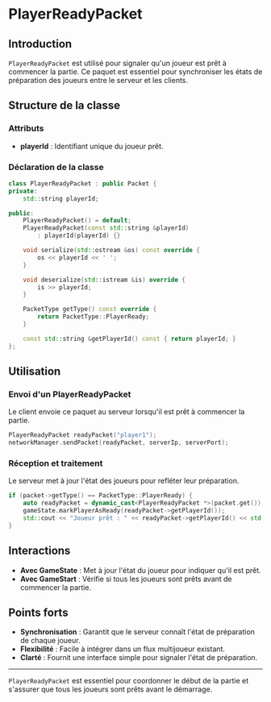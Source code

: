 # PlayerReadyPacket

## Introduction

`PlayerReadyPacket` est utilisé pour signaler qu'un joueur est prêt à commencer la partie. Ce paquet est essentiel pour synchroniser les états de préparation des joueurs entre le serveur et les clients.

## Structure de la classe

### Attributs

- **playerId** : Identifiant unique du joueur prêt.

### Déclaration de la classe

```cpp
class PlayerReadyPacket : public Packet {
private:
    std::string playerId;

public:
    PlayerReadyPacket() = default;
    PlayerReadyPacket(const std::string &playerId)
        : playerId(playerId) {}

    void serialize(std::ostream &os) const override {
        os << playerId << ' ';
    }

    void deserialize(std::istream &is) override {
        is >> playerId;
    }

    PacketType getType() const override {
        return PacketType::PlayerReady;
    }

    const std::string &getPlayerId() const { return playerId; }
};
```

## Utilisation

### Envoi d'un PlayerReadyPacket

Le client envoie ce paquet au serveur lorsqu'il est prêt à commencer la partie.

```cpp
PlayerReadyPacket readyPacket("player1");
networkManager.sendPacket(readyPacket, serverIp, serverPort);
```

### Réception et traitement

Le serveur met à jour l'état des joueurs pour refléter leur préparation.

```cpp
if (packet->getType() == PacketType::PlayerReady) {
    auto readyPacket = dynamic_cast<PlayerReadyPacket *>(packet.get());
    gameState.markPlayerAsReady(readyPacket->getPlayerId());
    std::cout << "Joueur prêt : " << readyPacket->getPlayerId() << std::endl;
}
```

## Interactions

- **Avec GameState** : Met à jour l'état du joueur pour indiquer qu'il est prêt.
- **Avec GameStart** : Vérifie si tous les joueurs sont prêts avant de commencer la partie.

## Points forts

- **Synchronisation** : Garantit que le serveur connaît l'état de préparation de chaque joueur.
- **Flexibilité** : Facile à intégrer dans un flux multijoueur existant.
- **Clarté** : Fournit une interface simple pour signaler l'état de préparation.

---

`PlayerReadyPacket` est essentiel pour coordonner le début de la partie et s'assurer que tous les joueurs sont prêts avant le démarrage.

